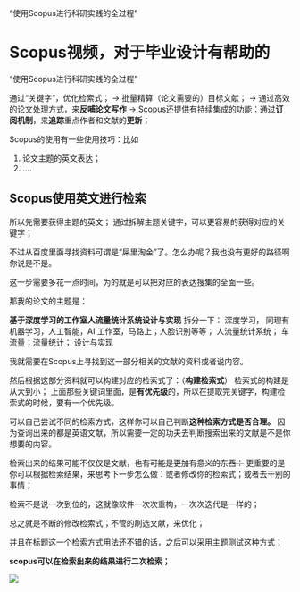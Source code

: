 “使用Scopus进行科研实践的全过程”


# Scopus视频，对于毕业设计有帮助的
“使用Scopus进行科研实践的全过程”

通过“关键字”，优化检索式； -> 批量精算（论文需要的）目标文献；
-> 通过高效的论文处理方式，来**反哺论文写作** -> Scopus还提供有持续集成的功能：通过**订阅机制**，来**追踪**重点作者和文献的**更新**；

Scopus的使用有一些使用技巧：比如
1. 论文主题的英文表达；
2. ....

## Scopus使用英文进行检索
所以先需要获得主题的英文；
通过拆解主题关键字，可以更容易的获得对应的关键字；

不过从百度里面寻找资料可谓是“屎里淘金”了。怎么办呢？我也没有更好的路径啊你说是不是。

这一步需要多花一点时间，为的就是可以把对应的表达搜集的全面一些。

那我的论文的主题是：

**基于深度学习的工作室人流量统计系统设计与实现**
拆分一下：
深度学习， 同理有机器学习，人工智能，AI
工作室，马路上；人脸识别等等；
人流量统计系统； 车流量；流量统计；
设计与实现


我就需要在Scopus上寻找到这一部分相关的文献的资料或者说内容。

然后根据这部分资料就可以构建对应的检索式了：（**构建检索式**）
检索式的构建是从大到小；
上面那些关键词里面，是**有优先级**的，所以在提取完关键字，构建检索式的时候，要有一个优先级。

可以自己尝试不同的检索方式，这样你可以自己判断**这种检索方式是否合理。**
因为查询出来的都是英语文献，所以需要一定的功夫去判断搜索出来的文献是不是你想要的内容。

检索出来的结果可能不仅仅是文献，~~也有可能是更加有意义的东西：~~ 更重要的是你可以根据检索结果，来思考下一步怎么做：或者修改你的检索式；或者去干别的事情；

检索不是说一次到位的，这就像软件一次次重构，一次次迭代是一样的；

总之就是不断的修改检索式；不管的刷选文献，来优化；

并且在标题这一个检索方式用法还不错的话，之后可以采用主题测试这种方式；

**scopus可以在检索出来的结果进行二次检索；**

![](文献检索思维导图.png)


